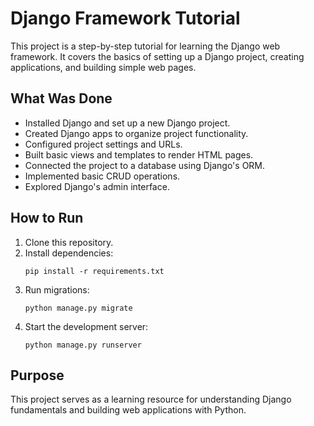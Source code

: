 # Django Framework Tutorial

This project is a step-by-step tutorial for learning the Django web framework. It covers the basics of setting up a Django project, creating applications, and building simple web pages.

## What Was Done

- Installed Django and set up a new Django project.
- Created Django apps to organize project functionality.
- Configured project settings and URLs.
- Built basic views and templates to render HTML pages.
- Connected the project to a database using Django's ORM.
- Implemented basic CRUD operations.
- Explored Django's admin interface.

## How to Run

1. Clone this repository.
2. Install dependencies:  
    ```
    pip install -r requirements.txt
    ```
3. Run migrations:  
    ```
    python manage.py migrate
    ```
4. Start the development server:  
    ```
    python manage.py runserver
    ```

## Purpose

This project serves as a learning resource for understanding Django fundamentals and building web applications with Python.
